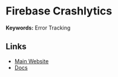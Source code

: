 # Firebase Crashlytics

**Keywords:** Error Tracking

## Links

- [Main Website](https://firebase.google.com/products/crashlytics)
- [Docs](https://firebase.google.com/docs/crashlytics)
